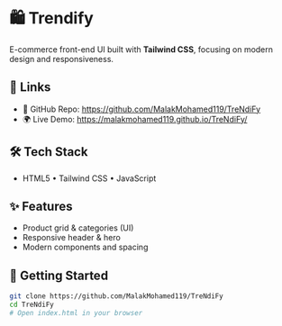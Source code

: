 # 🛍️ Trendify

E-commerce front-end UI built with **Tailwind CSS**, focusing on modern design and responsiveness.

## 🔗 Links
- 📂 GitHub Repo: https://github.com/MalakMohamed119/TreNdiFy
- 🌍 Live Demo: https://malakmohamed119.github.io/TreNdiFy/

## 🛠️ Tech Stack
- HTML5 • Tailwind CSS • JavaScript

## ✨ Features
- Product grid & categories (UI)
- Responsive header & hero
- Modern components and spacing

## 🚀 Getting Started
```bash
git clone https://github.com/MalakMohamed119/TreNdiFy
cd TreNdiFy
# Open index.html in your browser
